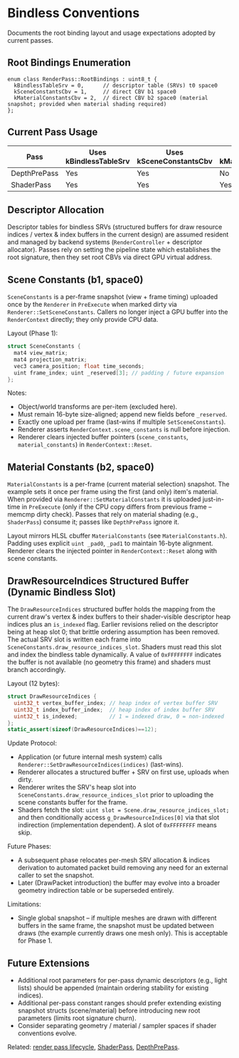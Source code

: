 # Bindless Conventions

Documents the root binding layout and usage expectations adopted by current
passes.

## Root Bindings Enumeration

```text
enum class RenderPass::RootBindings : uint8_t {
  kBindlessTableSrv = 0,      // descriptor table (SRVs) t0 space0
  kSceneConstantsCbv = 1,     // direct CBV b1 space0
  kMaterialConstantsCbv = 2,  // direct CBV b2 space0 (material snapshot; provided when material shading required)
};
```

## Current Pass Usage

| Pass | Uses kBindlessTableSrv | Uses kSceneConstantsCbv | Uses kMaterialConstantsCbv |
|------|------------------------|--------------------------|----------------------------|
| DepthPrePass | Yes | Yes | No |
| ShaderPass | Yes | Yes | Yes |

## Descriptor Allocation

Descriptor tables for bindless SRVs (structured buffers for draw resource
indices / vertex & index buffers in the current design) are assumed resident and
managed by backend systems (`RenderController` + descriptor allocator). Passes
rely on setting the pipeline state which establishes the root signature, then
they set root CBVs via direct GPU virtual address.

## Scene Constants (b1, space0)

`SceneConstants` is a per-frame snapshot (view + frame timing) uploaded once by
the `Renderer` in `PreExecute` when marked dirty via
`Renderer::SetSceneConstants`. Callers no longer inject a GPU buffer into the
`RenderContext` directly; they only provide CPU data.

Layout (Phase 1):

```c++
struct SceneConstants {
  mat4 view_matrix;
  mat4 projection_matrix;
  vec3 camera_position; float time_seconds;
  uint frame_index; uint _reserved[3]; // padding / future expansion
};
```

Notes:

* Object/world transforms are per-item (excluded here).
* Must remain 16-byte size-aligned; append new fields before `_reserved`.
* Exactly one upload per frame (last-wins if multiple `SetSceneConstants`).
* Renderer asserts `RenderContext.scene_constants` is null before injection.
* Renderer clears injected buffer pointers (`scene_constants`, `material_constants`) in `RenderContext::Reset`.

## Material Constants (b2, space0)

`MaterialConstants` is a per-frame (current material selection) snapshot.
The example sets it once per frame using the first (and only) item's material.
When provided via `Renderer::SetMaterialConstants` it is uploaded just-in-time
in `PreExecute` (only if the CPU copy differs from previous frame – memcmp
dirty check). Passes that rely on material shading (e.g., `ShaderPass`)
consume it; passes like `DepthPrePass` ignore it.

Layout mirrors HLSL cbuffer `MaterialConstants` (see `MaterialConstants.h`).
Padding uses explicit `uint _pad0`, `_pad1` to maintain 16-byte alignment.
Renderer clears the injected pointer in `RenderContext::Reset` along with
scene constants.

## DrawResourceIndices Structured Buffer (Dynamic Bindless Slot)

The `DrawResourceIndices` structured buffer holds the mapping from the current
draw's vertex & index buffers to their shader-visible descriptor heap indices
plus an `is_indexed` flag. Earlier revisions relied on the descriptor being at
heap slot 0; that brittle ordering assumption has been removed. The actual SRV
slot is written each frame into `SceneConstants.draw_resource_indices_slot`.
Shaders must read this slot and index the bindless table dynamically. A value
of `0xFFFFFFFF` indicates the buffer is not available (no geometry this frame)
and shaders must branch accordingly.

Layout (12 bytes):

```c++
struct DrawResourceIndices {
  uint32_t vertex_buffer_index; // heap index of vertex buffer SRV
  uint32_t index_buffer_index;  // heap index of index buffer SRV
  uint32_t is_indexed;          // 1 = indexed draw, 0 = non-indexed
};
static_assert(sizeof(DrawResourceIndices)==12);
```

Update Protocol:

* Application (or future internal mesh system) calls
  `Renderer::SetDrawResourceIndices(indices)` (last-wins).
* Renderer allocates a structured buffer + SRV on first use, uploads when
  dirty.
* Renderer writes the SRV's heap slot into
  `SceneConstants.draw_resource_indices_slot` prior to uploading the scene
  constants buffer for the frame.
* Shaders fetch the slot: `uint slot = Scene.draw_resource_indices_slot;`
  and then conditionally access `g_DrawResourceIndices[0]` via that slot
  indirection (implementation dependent). A slot of `0xFFFFFFFF` means skip.

Future Phases:

* A subsequent phase relocates per-mesh SRV allocation & indices derivation to
  automated packet build removing any need for an external caller to set the
  snapshot.
* Later (DrawPacket introduction) the buffer may evolve into a broader geometry
  indirection table or be superseded entirely.

Limitations:

* Single global snapshot – if multiple meshes are drawn with different
  buffers in the same frame, the snapshot must be updated between draws (the
  example currently draws one mesh only). This is acceptable for Phase 1.

## Future Extensions

* Additional root parameters for per-pass dynamic descriptors (e.g., light
  lists) should be appended (maintain ordering stability for existing indices).
* Additional per-pass constant ranges should prefer extending existing
  snapshot structs (scene/material) before introducing new root parameters
  (limits root signature churn).
* Consider separating geometry / material / sampler spaces if shader conventions
  evolve.

Related: [render pass lifecycle](render_pass_lifecycle.md),
[ShaderPass](passes/shader_pass.md), [DepthPrePass](passes/depth_pre_pass.md).
